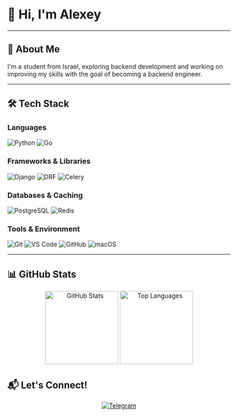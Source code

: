 # 👋 Hi, I'm Alexey

---

## 🚀 About Me

I'm a student from Israel, exploring backend development and working on improving my skills with the goal of becoming a backend engineer.

---

## 🛠️ Tech Stack

### **Languages**
<div>
  <img src="https://img.shields.io/badge/Python-3776AB?style=for-the-badge&logo=python&logoColor=white" alt="Python"/>
  <img src="https://img.shields.io/badge/Go-00ADD8?style=for-the-badge&logo=go&logoColor=white" alt="Go"/>
</div>

### **Frameworks & Libraries**
<div>
  <img src="https://img.shields.io/badge/Django-092E20?style=for-the-badge&logo=django&logoColor=white" alt="Django"/>
  <img src="https://img.shields.io/badge/Django_REST_Framework-red?style=for-the-badge&logo=django&logoColor=white" alt="DRF"/>
  <img src="https://img.shields.io/badge/Celery-37B24D?style=for-the-badge&logo=celery&logoColor=white" alt="Celery"/>
</div>

### **Databases & Caching**
<div>
  <img src="https://img.shields.io/badge/PostgreSQL-4169E1?style=for-the-badge&logo=postgresql&logoColor=white" alt="PostgreSQL"/>
  <img src="https://img.shields.io/badge/Redis-DC382D?style=for-the-badge&logo=redis&logoColor=white" alt="Redis"/>
</div>

### **Tools & Environment**
<div>
  <img src="https://img.shields.io/badge/Git-F05032?style=for-the-badge&logo=git&logoColor=white" alt="Git"/>
  <img src="https://img.shields.io/badge/VS_Code-007ACC?style=for-the-badge&logo=visual-studio-code&logoColor=white" alt="VS Code"/>
  <img src="https://img.shields.io/badge/GitHub-181717?style=for-the-badge&logo=github&logoColor=white" alt="GitHub"/>
  <img src="https://img.shields.io/badge/macOS-000000?style=for-the-badge&logo=apple&logoColor=white" alt="macOS"/>
</div>

---

## 📊 GitHub Stats

<div align="center">
  <img src="https://github-readme-stats.vercel.app/api?username=hurtki&show_icons=true&theme=tokyonight&hide_border=true&count_private=true" alt="GitHub Stats" height="165"/>
  <img src="https://github-readme-stats.vercel.app/api/top-langs/?username=hurtki&layout=compact&theme=tokyonight&hide_border=true" alt="Top Languages" height="165"/>
</div>


## 📬 Let's Connect!

<div align="center">
  <a href="https://t.me/hotlvl">
    <img src="https://img.shields.io/badge/Telegram-2CA5E0?style=for-the-badge&logo=telegram&logoColor=white" alt="Telegram"/>
  </a>
</div>
